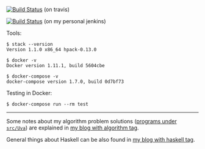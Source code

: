 [![Build Status](https://travis-ci.org/hi-ogawa/haskell_playground.png?branch=master)](https://travis-ci.org/hi-ogawa/haskell_playground) (on travis)

[![Build Status](http://jenkins.hiogawa.net/buildStatus/icon?job=haskell_playground)](http://jenkins.hiogawa.net/job/haskell_playground/) (on my personal jenkins)


Tools:

```
$ stack --version
Version 1.1.0 x86_64 hpack-0.13.0

$ docker -v
Docker version 1.11.1, build 5604cbe

$ docker-compose -v
docker-compose version 1.7.0, build 0d7bf73
```

Testing in Docker:

```
$ docker-compose run --rm test
```

---

Some notes about my algorithm problem solutions ([programs under `src/Uva`](https://github.com/hi-ogawa/haskell_playground/tree/master/src/Uva))
are explained in [my blog with algorithm tag](http://wp.hiogawa.net/tag/algorithm/).

General things about Haskell can be also found in [my blog with haskell tag](http://wp.hiogawa.net/tag/haskell/).
